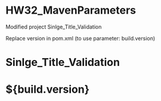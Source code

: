 # HW32_MavenParameters

 Modified project Sinlge_Title_Validation
 
Replace version in pom.xml (to use parameter: build.version)
 
  #       <artifactId>Sinlge_Title_Validation</artifactId>
  #          <!-- <version>1.1</version> -->
  #          <version>${build.version}</version>
 
